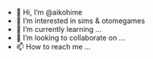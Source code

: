 - 👋 Hi, I’m @aikohime
- 👀 I’m interested in sims & otomegames
- 🌱 I’m currently learning ...
- 💞️ I’m looking to collaborate on ...
- 📫 How to reach me ...

<!---
aikohime/aikohime is a ✨ special ✨ repository because its `README.md` (this file) appears on your GitHub profile.
You can click the Preview link to take a look at your changes.
--->
